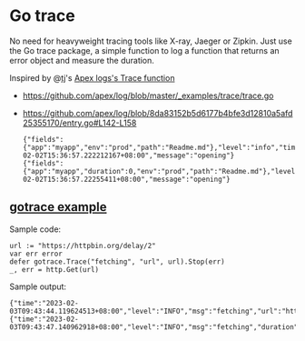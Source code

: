 # Go trace

No need for heavyweight tracing tools like X-ray, Jaeger or Zipkin. Just use the Go trace package, a simple function to log a function that returns an error object and measure the duration.

Inspired by @[tj](https://github.com/tj)'s [Apex logs's Trace function](https://pkg.go.dev/github.com/apex/log#Trace)

- https://github.com/apex/log/blob/master/_examples/trace/trace.go
- https://github.com/apex/log/blob/8da83152b5d6177b4bfe3d12810a5afd25355170/entry.go#L142-L158

      {"fields":{"app":"myapp","env":"prod","path":"Readme.md"},"level":"info","timestamp":"2023-02-02T15:36:57.222212167+08:00","message":"opening"}
      {"fields":{"app":"myapp","duration":0,"env":"prod","path":"Readme.md"},"level":"info","timestamp":"2023-02-02T15:36:57.22255411+08:00","message":"opening"}

## [gotrace example](https://github.com/kaihendry/slogfest)

Sample code:

    url := "https://httpbin.org/delay/2"
    var err error
    defer gotrace.Trace("fetching", "url", url).Stop(err)
    _, err = http.Get(url)


Sample output:

    {"time":"2023-02-03T09:43:44.119624513+08:00","level":"INFO","msg":"fetching","url":"https://httpbin.org/delay/2"}
    {"time":"2023-02-03T09:43:47.140962918+08:00","level":"INFO","msg":"fetching","duration":3021276456}
